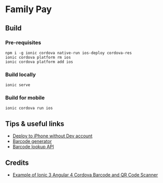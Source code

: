 # Family Pay

## Build

### Pre-requisites
```
npm i -g ionic cordova native-run ios-deploy cordova-res
ionic cordova platform rm ios
ionic cordova platform add ios
```

### Build locally

```
ionic serve
```

### Build for mobile
```
ionic cordova run ios
```

## Tips & useful links

- [Deploy to iPhone without Dev account](https://ionicframework.com/blog/deploying-to-a-device-without-an-apple-developer-account/)
- [Barcode generator](https://barcode.tec-it.com/en/EPCQRCode)
- [Barcode lookup API](https://www.barcodelookup.com/)

## Credits

- [Example of Ionic 3 Angular 4 Cordova Barcode and QR Code Scanner
  ](https://www.djamware.com/post/59bb219f80aca768e4d2b13e/example-of-ionic-3-angular-4-cordova-barcode-and-qr-code-scanner)
